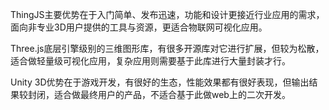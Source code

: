 ThingJS主要优势在于入门简单、发布迅速，功能和设计更接近行业应用的需求，面向非专业3D用户提供的工具与资源，更适合物联网可视化应用。

Three.js底层引擎级别的三维图形库，有很多开源库对它进行扩展，但较为松散，适合做轻量级可视化应用，复杂应用则需要基于此库进行大量封装才行。

Unity 3D优势在于游戏开发，有很好的生态，性能效果都有很好表现，但输出结果较封闭，适合做最终用户的产品，不适合基于此做web上的二次开发。
